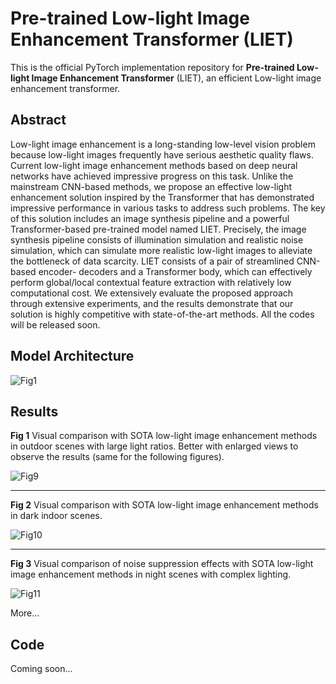# Pre-trained Low-light Image Enhancement Transformer (LIET)

This is the official PyTorch implementation repository for **Pre-trained Low-light Image Enhancement Transformer** (LIET), an efficient Low-light image enhancement transformer.

## Abstract
Low-light image enhancement is a long-standing low-level vision problem because low-light images frequently have serious aesthetic quality flaws. Current low-light image enhancement methods based on deep neural networks have achieved impressive progress on this task. Unlike the mainstream CNN-based methods, we propose an effective low-light enhancement solution inspired by the Transformer that has demonstrated impressive performance in various tasks to address such problems. The key of this solution includes an image synthesis pipeline and a powerful Transformer-based pre-trained model named LIET. Precisely, the image synthesis pipeline consists of illumination simulation and realistic noise simulation, which can simulate more realistic low-light images to alleviate the bottleneck of data scarcity. LIET consists of a pair of streamlined CNN-based encoder- decoders and a Transformer body, which can effectively perform global/local contextual feature extraction with relatively low computational cost. We extensively evaluate the proposed approach through extensive experiments, and the results demonstrate that our solution is highly competitive with state-of-the-art methods. All the codes will be released soon.

## Model Architecture
![Fig1](https://cdn.jsdelivr.net/gh/Jensen-JZ/CDN_Bank/srcs/blogstatic/pretrained_liet/Fig1.png)

## Results
**Fig 1** Visual comparison with SOTA low-light image enhancement methods in outdoor scenes with large light ratios. Better with enlarged views to observe the results (same for the following figures).

![Fig9](https://cdn.jsdelivr.net/gh/Jensen-JZ/CDN_Bank/srcs/blogstatic/pretrained_liet/Fig9.png)

---

**Fig 2** Visual comparison with SOTA low-light image enhancement methods in dark indoor scenes.

![Fig10](https://cdn.jsdelivr.net/gh/Jensen-JZ/CDN_Bank/srcs/blogstatic/pretrained_liet/Fig10.png)

---

**Fig 3** Visual comparison of noise suppression effects with SOTA low-light image enhancement methods in night scenes with complex lighting.

![Fig11](https://cdn.jsdelivr.net/gh/Jensen-JZ/CDN_Bank/srcs/blogstatic/pretrained_liet/Fig11.png)

More...

## Code
Coming soon...
